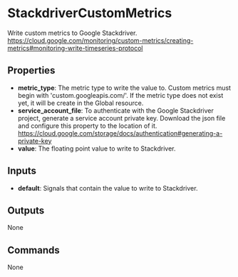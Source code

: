 StackdriverCustomMetrics
========================
Write custom metrics to Google Stackdriver. https://cloud.google.com/monitoring/custom-metrics/creating-metrics#monitoring-write-timeseries-protocol

Properties
----------
- **metric_type**: The metric type to write the value to. Custom metrics must begin with 'custom.googleapis.com/'. If the metric type does not exist yet, it will be create in the Global resource.
- **service_account_file**: To authenticate with the Google Stackdriver project, generate a service account private key. Download the json file and configure this property to the location of it. https://cloud.google.com/storage/docs/authentication#generating-a-private-key
- **value**: The floating point value to write to Stackdriver.

Inputs
------
- **default**: Signals that contain the value to write to Stackdriver.

Outputs
-------
None

Commands
--------
None

